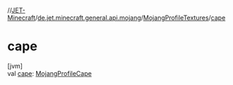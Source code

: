 //[JET-Minecraft](../../../index.md)/[de.jet.minecraft.general.api.mojang](../index.md)/[MojangProfileTextures](index.md)/[cape](cape.md)

# cape

[jvm]\
val [cape](cape.md): [MojangProfileCape](../-mojang-profile-cape/index.md)
